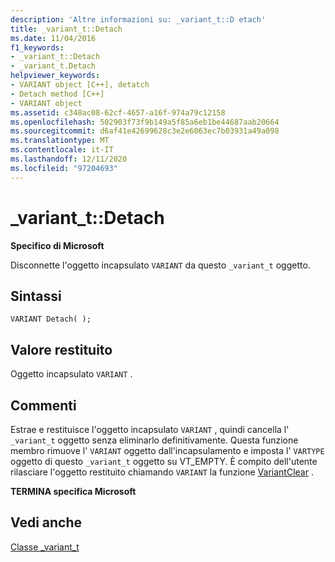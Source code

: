```yaml
---
description: 'Altre informazioni su: _variant_t::D etach'
title: _variant_t::Detach
ms.date: 11/04/2016
f1_keywords:
- _variant_t::Detach
- _variant_t.Detach
helpviewer_keywords:
- VARIANT object [C++], detatch
- Detach method [C++]
- VARIANT object
ms.assetid: c348ac08-62cf-4657-a16f-974a79c12158
ms.openlocfilehash: 502903f73f9b149a5f85a6eb1be44687aab20664
ms.sourcegitcommit: d6af41e42699628c3e2e6063ec7b03931a49a098
ms.translationtype: MT
ms.contentlocale: it-IT
ms.lasthandoff: 12/11/2020
ms.locfileid: "97204693"
---
```

# <a name="_variant_tdetach"></a>_variant_t::Detach

**Specifico di Microsoft**

Disconnette l'oggetto incapsulato `VARIANT` da questo `_variant_t` oggetto.

## <a name="syntax"></a>Sintassi

```
VARIANT Detach( );
```

## <a name="return-value"></a>Valore restituito

Oggetto incapsulato `VARIANT` .

## <a name="remarks"></a>Commenti

Estrae e restituisce l'oggetto incapsulato `VARIANT` , quindi cancella l' `_variant_t` oggetto senza eliminarlo definitivamente. Questa funzione membro rimuove l' `VARIANT` oggetto dall'incapsulamento e imposta l' `VARTYPE` oggetto di questo `_variant_t` oggetto su VT_EMPTY. È compito dell'utente rilasciare l'oggetto restituito chiamando `VARIANT` la funzione [VariantClear](/windows/win32/api/oleauto/nf-oleauto-variantclear) .

**TERMINA specifica Microsoft**

## <a name="see-also"></a>Vedi anche

[Classe _variant_t](../cpp/variant-t-class.md)
